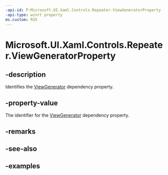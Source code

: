 ```yaml
---
-api-id: P:Microsoft.UI.Xaml.Controls.Repeater.ViewGeneratorProperty
-api-type: winrt property
ms.custom: RS5
---
```


<!-- Property syntax.
public DependencyProperty ViewGeneratorProperty { get; }
-->

# Microsoft.UI.Xaml.Controls.Repeater.ViewGeneratorProperty

## -description

Identifies the [ViewGenerator](repeater_viewgenerator.md) dependency property.

## -property-value

The identifier for the [ViewGenerator](repeater_viewgenerator.md) dependency property.

## -remarks

## -see-also

## -examples

